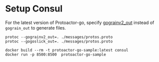 # Setup Consul
For the latest version of Protoactor-go, specify [gograinv2_out](https://github.com/AsynkronIT/protoactor-go/blob/dev/protobuf/protoc-gen-gograinv2/Makefile) instead of `gograin_out` to generate files.
```
protoc --gograinv2_out=. ./messages/protos.proto
protoc --gogoslick_out=. ./messages/protos.proto

docker build --rm -t protoactor-go-sample:latest consul
docker run -p 8500:8500  protoactor-go-sample
```
